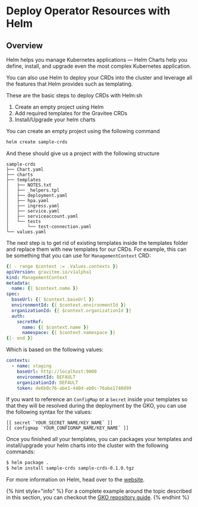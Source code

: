 # Deploy Operator Resources with Helm

## Overview

Helm helps you manage Kubernetes applications — Helm Charts help you define, install, and upgrade even the most complex Kubernetes application.

You can also use Helm to deploy your CRDs into the cluster and leverage all the features that Helm provides such as templating.

These are the basic steps to deploy CRDs with Helm:sh

1. Create an empty project using Helm
2. Add required templates for the Gravitee CRDs
3. Install/Upgrade your helm charts

You can create an empty project using the following command

```sh
helm create sample-crds
```

And these should give us a project with the following structure

```
sample-crds
├── Chart.yaml
├── charts
├── templates
│   ├── NOTES.txt
│   ├── _helpers.tpl
│   ├── deployment.yaml
│   ├── hpa.yaml
│   ├── ingress.yaml
│   ├── service.yaml
│   ├── serviceaccount.yaml
│   └── tests
│       └── test-connection.yaml
└── values.yaml
```

The next step is to get rid of existing templates inside the templates folder and replace them with new templates for our CRDs. For example, this can be something that you can use for `ManagementContext` CRD:

```yaml
{{ - range $context := .Values.contexts }}
apiVersion: gravitee.io/v1alpha1
kind: ManagementContext
metadata:
  name: {{ $context.name }}
spec:
  baseUrl: {{ $context.baseUrl }}
  environmentId: {{ $context.environmentId }}
  organizationId: {{ $context.organizationId }}
  auth:
    secretRef:
      name: {{ $context.name }}
      namespace: {{ $context.namespace }}
{{- end }}
```

Which is based on the following values:

```yaml
contexts:
  - name: staging
    baseUrl: http://localhost:9000
    environmentId: DEFAULT
    organizationId: DEFAULT
    token: de6b0c76-abe1-440d-ab0c-76abe1740d99
```

If you want to reference an `ConfigMap` or a `Secret` inside your templates so that they will be resolved during the deployment by the GKO, you can use the following syntax for the values:

```
[[ secret `YOUR_SECRET_NAME/KEY_NAME` ]]
[[ configmap `YOUR_CONFIGMAP_NAME/KEY_NAME` ]]
```

Once you finished all your templates, you can packages your templates and install/upgrade your helm charts into the cluster with the following commands:

```sh
$ helm package .
$ helm install sample-crds sample-crds-0.1.0.tgz
```

For more information on Helm, head over to the [website](https://helm.sh/).

{% hint style="info" %}
For a complete example around the topic described in this section, you can checkout the [GKO repository guide](https://github.com/gravitee-io/gravitee-kubernetes-operator/tree/alpha/docs/guides/deploy-crd-with-helm).
{% endhint %}
